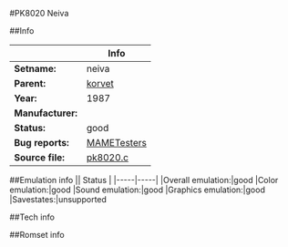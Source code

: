 #PK8020 Neiva

##Info

||Info|
|-----|-----|
|**Setname:**|neiva
|**Parent:**|[korvet](korvet.md)
|**Year:**|1987
|**Manufacturer:**|<unknown>
|**Status:**|good
|**Bug reports:**|[MAMETesters](http://mametesters.org/view_all_set.php?type=1&temporary=y&search=pk8020.c)
|**Source file:**|[pk8020.c](https://github.com/mamedev/mame/blob/master/src/mess/drivers/pk8020.c)

##Emulation info
|| Status |
|-----|-----|
|Overall emulation:|good
|Color emulation:|good
|Sound emulation:|good
|Graphics emulation:|good
|Savestates:|unsupported

##Tech info

##Romset info

<!--- START OF EDITED COMMENT DO NOT TOUCH TEXT ABOVE-->
